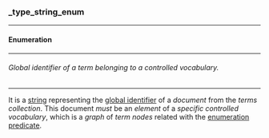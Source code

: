 ### _type_string_enum



------
#### Enumeration



------
###### Global identifier of a term belonging to a controlled vocabulary.



------
It is a [string](_type_string) representing the [global identifier](_gid) of a *document* from the *terms collection*. This document *must* be an *element* of a *specific controlled vocabulary*, which is a *graph* of *term nodes* related with the [enumeration](_predicate_enum-of) [predicate](_predicate).